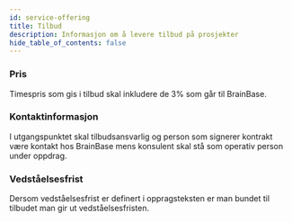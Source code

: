 ```yaml
---
id: service-offering
title: Tilbud
description: Informasjon om å levere tilbud på prosjekter
hide_table_of_contents: false
---
```

### Pris
Timespris som gis i tilbud skal inkludere de 3% som går til BrainBase. 
​
### Kontaktinformasjon
I utgangspunktet skal tilbudsansvarlig og person som signerer kontrakt være kontakt hos BrainBase mens konsulent skal stå som operativ person under oppdrag.
​
### Vedståelsesfrist
Dersom vedståelsesfrist er definert i oppragsteksten er man bundet til tilbudet man gir ut vedståelsesfristen.